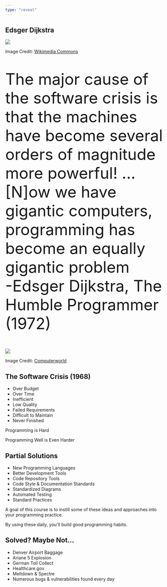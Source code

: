 ```yaml
---
type: "reveal"
---
```

<section>
	<h2>Edsger Dijkstra</h2>
	<img class="plain stretch" src="/images/410_dijkstra.jpg">
	<p class="imagecredit">Image Credit: <a href="https://commons.wikimedia.org/w/index.php?title=File:Edsger_Wybe_Dijkstra.jpg&oldid=462876058">Wikimedia Commons</a></p>
</section>
<section>
	<p style="font-size: 50px">The major cause of the software crisis is that the machines have become several orders of magnitude more powerful! ... [N]ow we have gigantic computers, programming has become an equally gigantic problem<br>-Edsger Dijkstra, The Humble Programmer (1972)</p>
</section>
<section>
	<img class="plain stretch" src="/images/410loc.jpg">
	<p class="imagecredit">Image Credit: <a href="https://www.computerworld.com/article/2725085/curiosity-about-lines-of-code.html">Computerworld</a></p>
</section>
<section>
	<h2>The Software Crisis (1968)</h2>
	<ul>
		<li>Over Budget</li>
		<li>Over Time</li>
		<li>Inefficient</li>
		<li>Low Quality</li>
		<li>Failed Requirements</li>
		<li>Difficult to Maintain</li>
		<li>Never Finished</li>
	</ul>
</section>
<section>
	<p>Programming is Hard</p>
	<p class="fragment">Programming Well is Even Harder</p>
</section>
<section>
	<h2>Partial Solutions</h2>
	<ul>
		<li>New Programming Languages</li>
		<li>Better Development Tools</li>
		<li>Code Repository Tools</li>
		<li>Code Style & Documentation Standards</li>
		<li>Standardized Diagrams</li>
		<li>Automated Testing</li>
		<li>Standard Practices</li>
	</ul>
</section>
<section>
	<p>A goal of this course is to instill some of these ideas and approaches into your programming practice.</p>
	<p>By using these daily, you'll build good programming habits.</p>
</section>
<section>
	<h2>Solved? Maybe Not...</h2>
	<ul>
		<li>Denver Airport Baggage</li>
		<li>Ariane 5 Explosion</li>
		<li>German Toll Collect</li>
		<li>Healthcare.gov</li>
		<li>Meltdown & Spectre</li>
		<li>Numerous bugs & vulnerabilities found every day</li>
	</ul>
</section>
